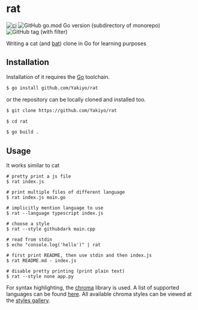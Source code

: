 # rat
[![ci](https://github.com/Yakiyo/rat/actions/workflows/ci.yml/badge.svg?branch=main)](https://github.com/Yakiyo/rat/actions/workflows/ci.yml) ![GitHub go.mod Go version (subdirectory of monorepo)](https://img.shields.io/github/go-mod/go-version/Yakiyo/rat) ![GitHub tag (with filter)](https://img.shields.io/github/v/tag/Yakiyo/rat?label=version)

Writing a cat (and [bat](https://github.com/sharkdp/bat)) clone in Go for learning purposes

## Installation
Installation of it requires the [Go](https://go.dev) toolchain.

```bash
$ go install github.com/Yakiyo/rat
```
or the repository can be locally cloned and installed too.

```bash
$ git clone https://github.com/Yakiyo/rat

$ cd rat

$ go build .
```

## Usage
It works similar to cat
```shell
# pretty print a js file
$ rat index.js

# print multiple files of different language
$ rat index.js main.go

# implicitly mention language to use
$ rat --language typescript index.js

# choose a style
$ rat --style githubdark main.cpp

# read from stdin
$ echo "console.log('hello')" | rat

# first print README, then use stdin and then index.js
$ rat README.md - index.js

# disable pretty printing (print plain text)
$ rat --style none app.py

```

For syntax highlighting, the [chroma](https://github.com/alecthomas/chroma) library is used. A list of supported languages can be found [here](https://github.com/alecthomas/chroma#supported-languages). All available chroma styles can be viewed at the [styles gallery](https://xyproto.github.io/splash/docs/).